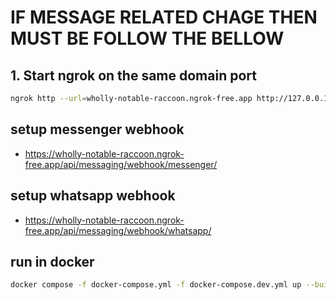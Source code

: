 # IF MESSAGE RELATED CHAGE THEN MUST BE FOLLOW THE BELLOW

## 1. Start ngrok on the same domain port

```sh
ngrok http --url=wholly-notable-raccoon.ngrok-free.app http://127.0.0.1:8000
```

## setup messenger webhook

- <https://wholly-notable-raccoon.ngrok-free.app/api/messaging/webhook/messenger/>

## setup whatsapp webhook


- <https://wholly-notable-raccoon.ngrok-free.app/api/messaging/webhook/whatsapp/>

## run in docker

```bash
docker compose -f docker-compose.yml -f docker-compose.dev.yml up --build
```
